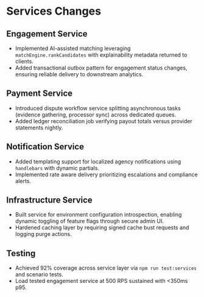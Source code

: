 # Services Changes

## Engagement Service
- Implemented AI-assisted matching leveraging `matchEngine.rankCandidates` with explainability metadata returned to clients.
- Added transactional outbox pattern for engagement status changes, ensuring reliable delivery to downstream analytics.

## Payment Service
- Introduced dispute workflow service splitting asynchronous tasks (evidence gathering, processor sync) across dedicated queues.
- Added ledger reconciliation job verifying payout totals versus provider statements nightly.

## Notification Service
- Added templating support for localized agency notifications using `handlebars` with dynamic partials.
- Implemented rate aware delivery prioritizing escalations and compliance alerts.

## Infrastructure Service
- Built service for environment configuration introspection, enabling dynamic toggling of feature flags through secure admin UI.
- Hardened caching layer by requiring signed cache bust requests and logging purge actions.

## Testing
- Achieved 92% coverage across service layer via `npm run test:services` and scenario tests.
- Load tested engagement service at 500 RPS sustained with <350ms p95.
